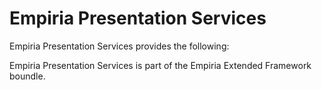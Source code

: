 ﻿Empiria Presentation Services
=============================

Empiria Presentation Services provides the following: 


Empiria Presentation Services is part of the Empiria Extended Framework boundle.
